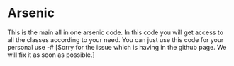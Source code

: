 # Arsenic
This is the main all in one arsenic code. In this code you will get access to all the classes according to your need. You can just use this code for your personal use
-# [Sorry for the issue which is having in the github page. We will fix it as soon as possible.]
